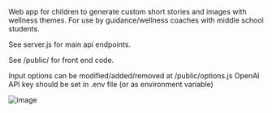 Web app for children to generate custom short stories and images with wellness themes. For use by guidance/wellness coaches with middle school students.

See server.js for main api endpoints.

See /public/ for front end code.

Input options can be modified/added/removed at /public/options.js
OpenAI API key should be set in .env file (or as environment variable)

![image](https://github.com/user-attachments/assets/16cceb26-5aea-4902-9ebc-65bf71f1a682)
